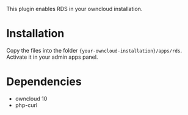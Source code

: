 
This plugin enables RDS in your owncloud installation.

# Installation

Copy the files into the folder `{your-owncloud-installation}/apps/rds`. Activate it in your admin apps panel.

# Dependencies

- owncloud 10
- php-curl

